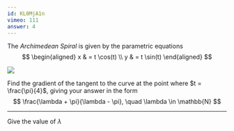 ```yaml
---
id: KL0MjA1n
vimeo: 111
answer: 4
---
```


The _Archimedean Spiral_ is given by the parametric equations
$$
\begin{aligned}
x & = t \cos(t) \\
y & = t \sin(t)
\end{aligned}
$$

![](/img/learn/parametric-05.svg)

Find the gradient of the tangent to the curve at the point where $t = \frac{\pi}{4}$, giving your answer in the form
$$
\frac{\lambda + \pi}{\lambda - \pi}, \quad \lambda \in \mathbb{N}
$$

---

Give the value of $\lambda$
